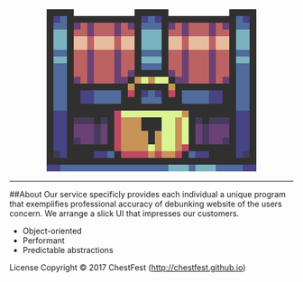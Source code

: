 <html><div align="center"><center><img src="/Display/Images/ChestFest.gif" style="w3-image" id="img" alt="Chest"></center></div></html>

---------
##About
Our service specificly provides each individual a unique program that exemplifies professional accuracy of debunking website of the users concern. We arrange a slick UI that impresses our customers.
- Object-oriented
- Performant
- Predictable abstractions

License
Copyright © 2017 ChestFest (http://chestfest.github.io)

